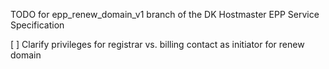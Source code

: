 TODO for epp_renew_domain_v1 branch of the DK Hostmaster EPP Service Specification

[ ] Clarify privileges for registrar vs. billing contact as initiator for renew domain